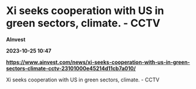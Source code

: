 # Xi seeks cooperation with US in green sectors, climate. - CCTV
**AInvest**

**2023-10-25 10:47**

**https://www.ainvest.com/news/xi-seeks-cooperation-with-us-in-green-sectors-climate-cctv-23101000e45214d11cb7a010/**

Xi seeks cooperation with US in green sectors, climate. - CCTV